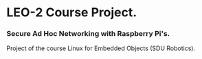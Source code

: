 # LEO-2 Course Project.

### Secure Ad Hoc Networking with Raspberry Pi's.

Project of the course Linux for Embedded Objects (SDU Robotics).




